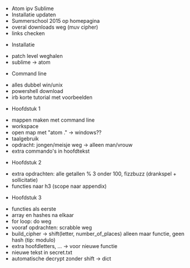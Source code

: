 * Atom ipv Sublime
* Installatie updaten
* Summerschool 2015 op homepagina
* overal downloads weg (muv cipher)
* links checken

- Installatie
* patch level weghalen
* sublime -> atom

- Command line
* alles dubbel win/unix
* powershell download
* irb korte tutorial met voorbeelden

- Hoofdstuk 1
* mappen maken met command line
* workspace
* open map met "atom ." -> windows??
* taalgebruik
* opdracht: jongen/meisje weg -> alleen man/vrouw
* extra commando's in hoofdtekst

- Hoofdstuk 2
* extra opdrachten: alle getallen % 3 onder 100, fizzbuzz (drankspel + sollicitatie)
* functies naar h3 (scope naar appendix)

- Hoofdstuk 3
* functies als eerste
* array en hashes na elkaar
* for loop: do weg
* vooraf opdrachten: scrabble weg
* build_cipher -> shift(letter, number_of_places) alleen maar functie, geen hash (tip: modulo)
* extra hoofdletters, ... -> voor nieuwe functie
* nieuwe tekst in secret.txt
* automatische decrypt zonder shift -> dict
